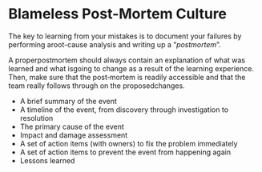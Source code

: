 # Blameless Post-Mortem Culture

The key to learning from your mistakes is to document your failures by performing aroot-cause analysis and writing up a “*postmortem*”.

A properpostmortem  should  always  contain  an  explanation  of  what  was  learned  and  what  isgoing to change as a result of the learning experience. Then, make sure that the post‐mortem is readily accessible and that the team really follows through on the proposedchanges.

* A brief summary of the event
* A timeline of the event, from discovery through investigation to resolution
* The primary cause of the event
* Impact and damage assessment
* A set of action items (with owners) to fix the problem immediately
* A set of action items to prevent the event from happening again
* Lessons learned

